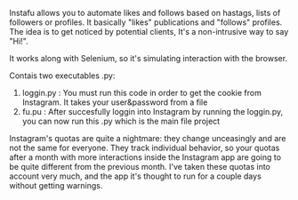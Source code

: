 Instafu allows you to automate likes and follows based on hastags, lists of followers or profiles. It basically "likes" publications and "follows" profiles. The idea is to get noticed by potential clients,
It's a non-intrusive way to say "Hi!".

It works along with Selenium, so it's simulating interaction with the browser.

Contais two executables .py:

  1. loggin.py : You must run this code in order to get the cookie from Instagram. It takes your user&password from a file
  2. fu.pu : After succesfully loggin into Instagram by running the loggin.py, you can now run this .py which is the main file project

Instagram's quotas are quite a nightmare: they change unceasingly and are not the same for everyone. They track individual behavior, so your quotas after a month with more interactions inside
the Instagram app are going to be quite different from the previous month. I've taken these quotas into account very much, and the app it's thought to run for a couple days without getting warnings.

